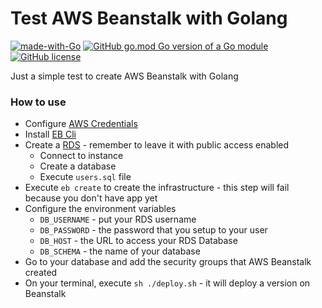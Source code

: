 # Test AWS Beanstalk with Golang

[![made-with-Go](https://img.shields.io/badge/Made%20with-Go-1f425f.svg)](http://golang.org)
[![GitHub go.mod Go version of a Go module](https://img.shields.io/github/go-mod/go-version/otaviobaldan/test-beanstalk)](https://img.shields.io/github/go-mod/go-version/otaviobaldan/test-beanstalk)
[![GitHub license](https://img.shields.io/github/license/Naereen/StrapDown.js.svg)](https://github.com/Naereen/StrapDown.js/blob/master/LICENSE)

Just a simple test to create AWS Beanstalk with Golang

### How to use
- Configure [AWS Credentials](https://docs.aws.amazon.com/sdk-for-java/v1/developer-guide/setup-credentials.html)
- Install [EB Cli](https://docs.aws.amazon.com/es_en/elasticbeanstalk/latest/dg/eb-cli3-install.html)
- Create a [RDS](https://docs.aws.amazon.com/AmazonRDS/latest/UserGuide/USER_CreateDBInstance.html) - remember to leave it with public access enabled
  * Connect to instance
  * Create a database
  * Execute `users.sql` file
- Execute `eb create` to create the infrastructure - this step will fail because you don't have app yet
- Configure the environment variables
    * `DB_USERNAME` - put your RDS username
    * `DB_PASSWORD` - the password that you setup to your user
    * `DB_HOST` - the URL to access your RDS Database
    * `DB_SCHEMA` - the name of your database
- Go to your database and add the security groups that AWS Beanstalk created
- On your terminal, execute `sh ./deploy.sh` - it will deploy a version on Beanstalk
